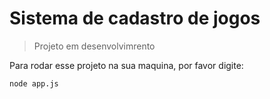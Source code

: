 <h1> Sistema de cadastro de jogos </h1>

>Projeto em desenvolvimrento

Para rodar esse projeto na sua maquina, por favor digite:

```
node app.js
```
